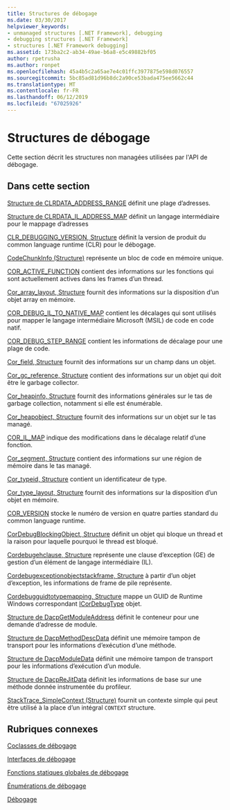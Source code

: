 ```yaml
---
title: Structures de débogage
ms.date: 03/30/2017
helpviewer_keywords:
- unmanaged structures [.NET Framework], debugging
- debugging structures [.NET Framework]
- structures [.NET Framework debugging]
ms.assetid: 173ba2c2-ab34-49ae-b6a8-e5c49882bf05
author: rpetrusha
ms.author: ronpet
ms.openlocfilehash: 45a4b5c2a65ae7e4c01ffc3977875e598d076557
ms.sourcegitcommit: 5bc85ad81d96b8dc2a90ce53bada475ee5662c44
ms.translationtype: MT
ms.contentlocale: fr-FR
ms.lasthandoff: 06/12/2019
ms.locfileid: "67025926"
---
```

# <a name="debugging-structures"></a>Structures de débogage

Cette section décrit les structures non managées utilisées par l'API de débogage.

## <a name="in-this-section"></a>Dans cette section
 [Structure de CLRDATA_ADDRESS_RANGE](../../../../docs/framework/unmanaged-api/debugging/clrdata-address-range-structure.md) définit une plage d’adresses.

 [Structure de CLRDATA_IL_ADDRESS_MAP](../../../../docs/framework/unmanaged-api/debugging/clrdata-il-address-map-structure.md) définit un langage intermédiaire pour le mappage d’adresses

 [CLR_DEBUGGING_VERSION, Structure](../../../../docs/framework/unmanaged-api/debugging/clr-debugging-version-structure.md) définit la version de produit du common language runtime (CLR) pour le débogage.

 [CodeChunkInfo (Structure)](../../../../docs/framework/unmanaged-api/debugging/codechunkinfo-structure.md) représente un bloc de code en mémoire unique.

 [COR_ACTIVE_FUNCTION](cor-active-function-structure.md) contient des informations sur les fonctions qui sont actuellement actives dans les frames d’un thread.

 [Cor_array_layout, Structure](../../../../docs/framework/unmanaged-api/debugging/cor-array-layout-structure.md) fournit des informations sur la disposition d’un objet array en mémoire.

 [COR_DEBUG_IL_TO_NATIVE_MAP](cor-debug-il-to-native-map-structure.md) contient les décalages qui sont utilisés pour mapper le langage intermédiaire Microsoft (MSIL) de code en code natif.

 [COR_DEBUG_STEP_RANGE](cor-debug-step-range-structure.md) contient les informations de décalage pour une plage de code.

 [Cor_field, Structure](../../../../docs/framework/unmanaged-api/debugging/cor-field-structure.md) fournit des informations sur un champ dans un objet.

 [Cor_gc_reference, Structure](../../../../docs/framework/unmanaged-api/debugging/cor-gc-reference-structure.md) contient des informations sur un objet qui doit être le garbage collector.

 [Cor_heapinfo, Structure](../../../../docs/framework/unmanaged-api/debugging/cor-heapinfo-structure.md) fournit des informations générales sur le tas de garbage collection, notamment si elle est énumérable.

 [Cor_heapobject, Structure](../../../../docs/framework/unmanaged-api/debugging/cor-heapobject-structure.md) fournit des informations sur un objet sur le tas managé.

 [COR_IL_MAP](cor-il-map-structure.md) indique des modifications dans le décalage relatif d’une fonction.

 [Cor_segment, Structure](../../../../docs/framework/unmanaged-api/debugging/cor-segment-structure.md) contient des informations sur une région de mémoire dans le tas managé.

 [Cor_typeid, Structure](../../../../docs/framework/unmanaged-api/debugging/cor-typeid-structure.md) contient un identificateur de type.

 [Cor_type_layout, Structure](../../../../docs/framework/unmanaged-api/debugging/cor-type-layout-structure.md) fournit des informations sur la disposition d’un objet en mémoire.

 [COR_VERSION](cor-version-structure.md) stocke le numéro de version en quatre parties standard du common language runtime.

 [CorDebugBlockingObject, Structure](../../../../docs/framework/unmanaged-api/debugging/cordebugblockingobject-structure.md) définit un objet qui bloque un thread et la raison pour laquelle pourquoi le thread est bloqué.

 [Cordebugehclause, Structure](../../../../docs/framework/unmanaged-api/debugging/cordebugehclause-structure.md) représente une clause d’exception (GE) de gestion d’un élément de langage intermédiaire (IL).

 [Cordebugexceptionobjectstackframe, Structure](../../../../docs/framework/unmanaged-api/debugging/cordebugexceptionobjectstackframe-structure.md) à partir d’un objet d’exception, les informations de frame de pile représente.

 [Cordebugguidtotypemapping, Structure](../../../../docs/framework/unmanaged-api/debugging/cordebugguidtotypemapping-structure.md) mappe un GUID de Runtime Windows correspondant [ICorDebugType](../../../../docs/framework/unmanaged-api/debugging/icordebugtype-interface.md) objet.

 [Structure de DacpGetModuleAddress](../../../../docs/framework/unmanaged-api/debugging/dacpgetmoduleaddress-structure.md) définit le conteneur pour une demande d’adresse de module.

 [Structure de DacpMethodDescData](../../../../docs/framework/unmanaged-api/debugging/dacpmethoddescdata-structure.md) définit une mémoire tampon de transport pour les informations d’exécution d’une méthode.

 [Structure de DacpModuleData](../../../../docs/framework/unmanaged-api/debugging/dacpmoduledata-structure.md) définit une mémoire tampon de transport pour les informations d’exécution d’un module.

 [Structure de DacpReJitData](../../../../docs/framework/unmanaged-api/debugging/dacprejitdata-structure.md) définit les informations de base sur une méthode donnée instrumentée du profileur.

 [StackTrace_SimpleContext (Structure)](../../../../docs/framework/unmanaged-api/debugging/stacktrace-simplecontext-structure.md) fournit un contexte simple qui peut être utilisé à la place d’un intégral `CONTEXT` structure.

## <a name="related-sections"></a>Rubriques connexes

 [Coclasses de débogage](../../../../docs/framework/unmanaged-api/debugging/debugging-coclasses.md)

 [Interfaces de débogage](../../../../docs/framework/unmanaged-api/debugging/debugging-interfaces.md)

 [Fonctions statiques globales de débogage](../../../../docs/framework/unmanaged-api/debugging/debugging-global-static-functions.md)

 [Énumérations de débogage](../../../../docs/framework/unmanaged-api/debugging/debugging-enumerations.md)

 [Débogage](../../../../docs/framework/unmanaged-api/debugging/index.md)
